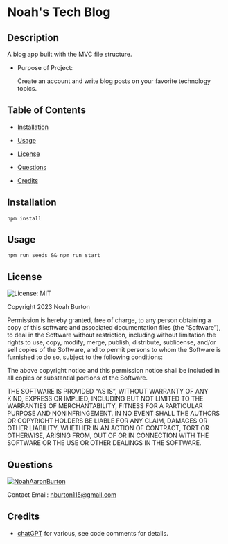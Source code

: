 
  # Noah's Tech Blog
  
  
  ## Description
  A blog app built with the MVC file structure.


  
  - Purpose of Project:

    Create an account		and write blog posts on your favorite technology topics.
  
  ## Table of Contents

 
  - [Installation](#installation)
    
  - [Usage](#usage)
    
  - [License](#license) 
   
  - [Questions](#questions)  
    
  - [Credits](#credits)  
    
## Installation
       
       
    npm install  
    
## Usage
    
       
    npm run seeds && npm run start
    
## License

  ![License: MIT](https://img.shields.io/badge/License-MIT-yellow.svg)
   
  Copyright 2023   Noah Burton

  Permission is hereby granted, free of charge, to any person obtaining a copy of this software and associated documentation files (the “Software”), to deal in the Software without restriction, including without limitation the rights to use, copy, modify, merge, publish, distribute, sublicense, and/or sell copies of the Software, and to permit persons to whom the Software is furnished to do so, subject to the following conditions:

  The above copyright notice and this permission notice shall be included in all copies or substantial portions of the Software.

  THE SOFTWARE IS PROVIDED “AS IS”, WITHOUT WARRANTY OF ANY KIND, EXPRESS OR IMPLIED, INCLUDING BUT NOT LIMITED TO THE WARRANTIES OF MERCHANTABILITY, FITNESS FOR A PARTICULAR PURPOSE AND NONINFRINGEMENT. IN NO EVENT SHALL THE AUTHORS OR COPYRIGHT HOLDERS BE LIABLE FOR ANY CLAIM, DAMAGES OR OTHER LIABILITY, WHETHER IN AN ACTION OF CONTRACT, TORT OR OTHERWISE, ARISING FROM, OUT OF OR IN CONNECTION WITH THE SOFTWARE OR THE USE OR OTHER DEALINGS IN THE SOFTWARE.

    
  ## Questions

  
  

  [![NoahAaronBurton](https://img.shields.io/badge/NoahAaronBurton-GitHub-purple.svg)](https://github.com/NoahAaronBurton)


  Contact Email: nburton115@gmail.com
    
  ## Credits
  
  
    
  - [chatGPT]() for various, see code comments for details.
      